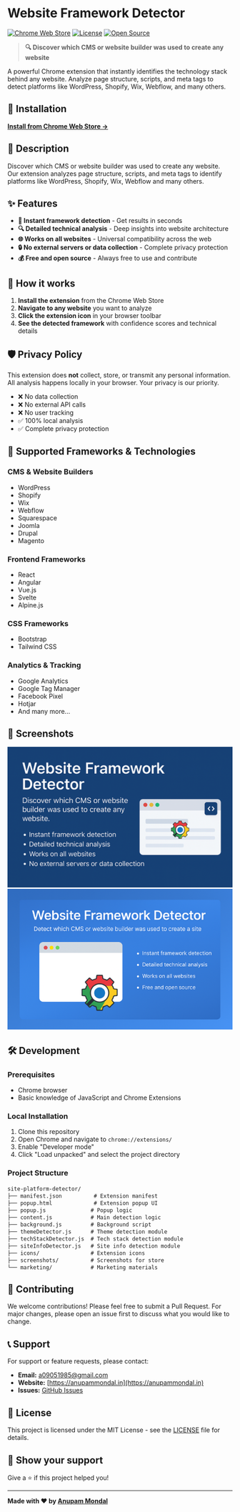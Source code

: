# Website Framework Detector

[![Chrome Web Store](https://img.shields.io/badge/Chrome%20Web%20Store-Available-brightgreen?style=for-the-badge&logo=google-chrome)](https://chromewebstore.google.com/detail/website-framework-detecto/ebkogcpaeaofidbegiadlfcfhlnaccnn?authuser=0&hl=en-GB)
[![License](https://img.shields.io/badge/License-MIT-blue.svg?style=for-the-badge)](LICENSE)
[![Open Source](https://img.shields.io/badge/Open%20Source-❤️-red?style=for-the-badge)](https://github.com/anupammo/site-platform-detector)

> **🔍 Discover which CMS or website builder was used to create any website**

A powerful Chrome extension that instantly identifies the technology stack behind any website. Analyze page structure, scripts, and meta tags to detect platforms like WordPress, Shopify, Wix, Webflow, and many others.

## 🚀 Installation

**[Install from Chrome Web Store →](https://chromewebstore.google.com/detail/website-framework-detecto/ebkogcpaeaofidbegiadlfcfhlnaccnn?authuser=0&hl=en-GB)**

## 📖 Description

Discover which CMS or website builder was used to create any website. Our extension analyzes page structure, scripts, and meta tags to identify platforms like WordPress, Shopify, Wix, Webflow and many others.

## ✨ Features

- **🚀 Instant framework detection** - Get results in seconds
- **🔍 Detailed technical analysis** - Deep insights into website architecture
- **🌐 Works on all websites** - Universal compatibility across the web
- **🔒 No external servers or data collection** - Complete privacy protection
- **💰 Free and open source** - Always free to use and contribute

## 🎯 How it works

1. **Install the extension** from the Chrome Web Store
2. **Navigate to any website** you want to analyze
3. **Click the extension icon** in your browser toolbar
4. **See the detected framework** with confidence scores and technical details

## 🛡️ Privacy Policy

This extension does **not** collect, store, or transmit any personal information. All analysis happens locally in your browser. Your privacy is our priority.

- ❌ No data collection
- ❌ No external API calls
- ❌ No user tracking
- ✅ 100% local analysis
- ✅ Complete privacy protection

## 🔧 Supported Frameworks & Technologies

### CMS & Website Builders
- WordPress
- Shopify
- Wix
- Webflow
- Squarespace
- Joomla
- Drupal
- Magento

### Frontend Frameworks
- React
- Angular
- Vue.js
- Svelte
- Alpine.js

### CSS Frameworks
- Bootstrap
- Tailwind CSS

### Analytics & Tracking
- Google Analytics
- Google Tag Manager
- Facebook Pixel
- Hotjar
- And many more...

## 📸 Screenshots

![Extension Popup](screenshots/screenshot1.png)
![Detection Results](screenshots/screenshot2.png)

## 🛠️ Development

### Prerequisites
- Chrome browser
- Basic knowledge of JavaScript and Chrome Extensions

### Local Installation
1. Clone this repository
2. Open Chrome and navigate to `chrome://extensions/`
3. Enable "Developer mode"
4. Click "Load unpacked" and select the project directory

### Project Structure
```
site-platform-detector/
├── manifest.json          # Extension manifest
├── popup.html             # Extension popup UI
├── popup.js              # Popup logic
├── content.js            # Main detection logic
├── background.js         # Background script
├── themeDetector.js      # Theme detection module
├── techStackDetector.js  # Tech stack detection module
├── siteInfoDetector.js   # Site info detection module
├── icons/                # Extension icons
├── screenshots/          # Screenshots for store
└── marketing/            # Marketing materials
```

## 🤝 Contributing

We welcome contributions! Please feel free to submit a Pull Request. For major changes, please open an issue first to discuss what you would like to change.

## 📞 Support

For support or feature requests, please contact:

- **Email:** [a09051985@gmail.com](mailto:a09051985@gmail.com)
- **Website:** [https://anupammondal.in](https://anupammondal.in)
- **Issues:** [GitHub Issues](https://github.com/anupammo/site-platform-detector/issues)

## 📄 License

This project is licensed under the MIT License - see the [LICENSE](LICENSE) file for details.

## 🌟 Show your support

Give a ⭐️ if this project helped you!

---

**Made with ❤️ by [Anupam Mondal](https://anupammondal.in)**